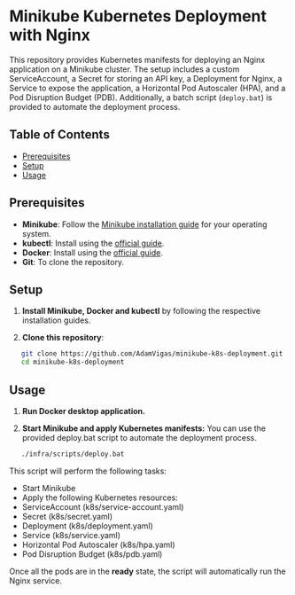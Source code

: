 # Minikube Kubernetes Deployment with Nginx

This repository provides Kubernetes manifests for deploying an Nginx application on a Minikube cluster. The setup includes a custom ServiceAccount, a Secret for storing an API key, a Deployment for Nginx, a Service to expose the application, a Horizontal Pod Autoscaler (HPA), and a Pod Disruption Budget (PDB). Additionally, a batch script (`deploy.bat`) is provided to automate the deployment process.

## Table of Contents
- [Prerequisites](#prerequisites)
- [Setup](#setup)
- [Usage](#usage)

## Prerequisites

- **Minikube**: Follow the [Minikube installation guide](https://minikube.sigs.k8s.io/docs/start/) for your operating system.
- **kubectl**: Install using the [official guide](https://kubernetes.io/docs/tasks/tools/install-kubectl/).
- **Docker**: Install using the [official guide](https://docs.docker.com/engine/install/).
- **Git**: To clone the repository.

## Setup

1. **Install Minikube, Docker and kubectl** by following the respective installation guides.


2. **Clone this repository**:
```bash
   git clone https://github.com/AdamVigas/minikube-k8s-deployment.git
   cd minikube-k8s-deployment
```

## Usage

1. **Run Docker desktop application.**


2. **Start Minikube and apply Kubernetes manifests:** You can use the provided deploy.bat script to automate the deployment process.

```bash
   ./infra/scripts/deploy.bat
```

This script will perform the following tasks:

- Start Minikube
- Apply the following Kubernetes resources:
- ServiceAccount (k8s/service-account.yaml)
- Secret (k8s/secret.yaml)
- Deployment (k8s/deployment.yaml)
- Service (k8s/service.yaml)
- Horizontal Pod Autoscaler (k8s/hpa.yaml)
- Pod Disruption Budget (k8s/pdb.yaml)

Once all the pods are in the **ready** state, the script will automatically run the Nginx service.

